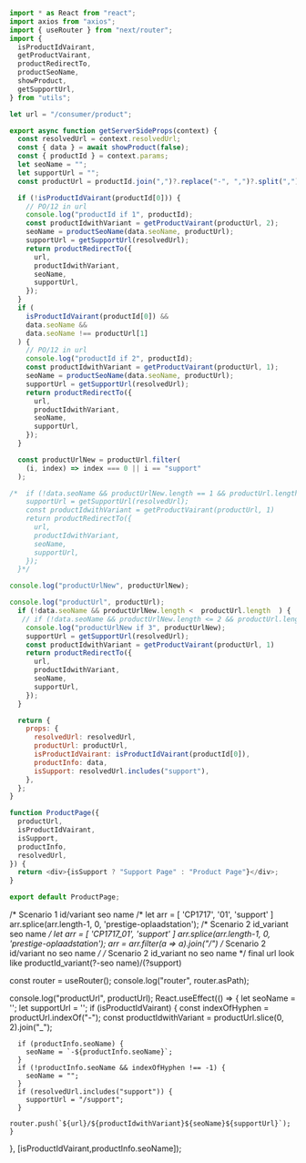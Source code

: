 ```js
import * as React from "react";
import axios from "axios";
import { useRouter } from "next/router";
import {
  isProductIdVairant,
  getProductVairant,
  productRedirectTo,
  productSeoName,
  showProduct,
  getSupportUrl,
} from "utils";

let url = "/consumer/product";

export async function getServerSideProps(context) {
  const resolvedUrl = context.resolvedUrl;
  const { data } = await showProduct(false);
  const { productId } = context.params;
  let seoName = "";
  let supportUrl = "";
  const productUrl = productId.join(",")?.replace("-", ",")?.split(",");

  if (!isProductIdVairant(productId[0])) {
    // PO/12 in url
    console.log("productId if 1", productId);
    const productIdwithVariant = getProductVairant(productUrl, 2);
    seoName = productSeoName(data.seoName, productUrl);
    supportUrl = getSupportUrl(resolvedUrl);
    return productRedirectTo({
      url,
      productIdwithVariant,
      seoName,
      supportUrl,
    });
  }
  if (
    isProductIdVairant(productId[0]) &&
    data.seoName &&
    data.seoName !== productUrl[1]
  ) {
    // PO/12 in url
    console.log("productId if 2", productId);
    const productIdwithVariant = getProductVairant(productUrl, 1);
    seoName = productSeoName(data.seoName, productUrl);
    supportUrl = getSupportUrl(resolvedUrl);
    return productRedirectTo({
      url,
      productIdwithVariant,
      seoName,
      supportUrl,
    });
  }

  const productUrlNew = productUrl.filter(
    (i, index) => index === 0 || i == "support"
  );

/*  if (!data.seoName && productUrlNew.length == 1 && productUrl.length > 1) {
    supportUrl = getSupportUrl(resolvedUrl);
    const productIdwithVariant = getProductVairant(productUrl, 1)
    return productRedirectTo({
      url,
      productIdwithVariant,
      seoName,
      supportUrl,
    });
  }*/

console.log("productUrlNew", productUrlNew);

console.log("productUrl", productUrl);
  if (!data.seoName && productUrlNew.length <  productUrl.length  ) {
   // if (!data.seoName && productUrlNew.length <= 2 && productUrl.length > 2) {
    console.log("productUrlNew if 3", productUrlNew);
    supportUrl = getSupportUrl(resolvedUrl);
    const productIdwithVariant = getProductVairant(productUrl, 1)
    return productRedirectTo({
      url,
      productIdwithVariant,
      seoName,
      supportUrl,
    });
  }

  return {
    props: {
      resolvedUrl: resolvedUrl,
      productUrl: productUrl,
      isProductIdVairant: isProductIdVairant(productId[0]),
      productInfo: data,
      isSupport: resolvedUrl.includes("support"),
    },
  };
}

function ProductPage({
  productUrl,
  isProductIdVairant,
  isSupport,
  productInfo,
  resolvedUrl,
}) {
  return <div>{isSupport ? "Support Page" : "Product Page"}</div>;
}

export default ProductPage;

```

/*
    Scenario 1
    id/variant
    seo name
/*
let arr = [ 'CP1717', '01', 'support' ]
arr.splice(arr.length-1, 0, 'prestige-oplaadstation');
/*
    Scenario 2
    id_variant
    seo name
*/
let arr = [ 'CP1717_01', 'support' ]
arr.splice(arr.length-1, 0, 'prestige-oplaadstation');
arr = arr.filter(a => a).join("/")
/*
    Scenario 2
    id/variant
    no seo name
*/
/*
    Scenario 2
    id_variant
    no seo name
*/
final url look like
productId_variant(?-seo name)/(?support)



  const router = useRouter();
  console.log("router", router.asPath);

console.log("productUrl", productUrl);
  React.useEffect(() => {
    let seoName = '';
    let supportUrl = '';
    if (isProductIdVairant) {
      const indexOfHyphen = productUrl.indexOf("-");
      const productIdwithVariant = productUrl.slice(0, 2).join("_");

      if (productInfo.seoName) {
        seoName = `-${productInfo.seoName}`;
      }
      if (!productInfo.seoName && indexOfHyphen !== -1) {
        seoName = "";
      }
      if (resolvedUrl.includes("support")) {
        supportUrl = "/support";
      }
      router.push(`${url}/${productIdwithVariant}${seoName}${supportUrl}`);
    }
  }, [isProductIdVairant,productInfo.seoName]);
